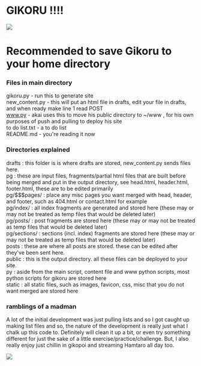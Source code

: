 # GIKORU !!!!
![](https://booru.gikopoi.com/_images/1675480a36b6a1c8cbb815a1fa9fd93b/184%20-%20gikoru.png)

# Recommended to save Gikoru to your home directory

### Files in main directory
gikoru.py - run this to generate site\
new_content.py - this will put an html file in drafts, edit your file in drafts, and when ready make line 1 read POST\
www.py - akai uses this to move his public directory to ~/www , for his own purposes of push and pulling to deploy his site\
to do list.txt - a to do list\
README.md - you're reading it now

### Directories explained

drafts : this folder is is where drafts are stored, new_content.py sends files here.\
pg : these are input files, fragments/partial html files that are built before being merged and put in the output directory, see head.html, header.html, footer.html, these are to be edited primarily\
pg/$$$pages/ : place any misc pages you want merged with head, header, and footer, such as 404.html or contact.html for example\
pg/index/ : all index fragments are generated and stored here (these may or may not be treated as temp files that would be deleted later)\
pg/posts/ : post fragments are stored here (these may or may not be treated as temp files that would be deleted later)\
pg/sections/ : sections (incl. index) fragments are stored here (these may or may not be treated as temp files that would be deleted later)\
posts : these are where all posts are stored. these can be edited after they've been sent here.\
public : this is the output directory. all these files can be deployed to your site.\
py : aside from the main script, content file and www python scripts, most python scripts for gikoru are stored here\
static : all static files, such as images, favicon, css, misc that you do not want merged are stored here

### ramblings of a madman

A lot of the initial development was just pulling lists and so I got caught up making list files and so, the nature of the development is really just what I chalk up this code to. Definitely will clean it up a bit, or even try something different for just the sake of a little exercise/practice/challenge.
But, I also really enjoy just chillin in gikopoi and streaming Hamtaro all day too.

![](https://booru.gikopoi.com/_images/467a753d771eeb26b5a1014e05d0ee60/185%20-%20akai%20coffee%20lazy%20moon.png)